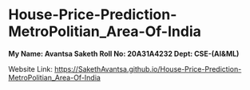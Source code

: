 # House-Price-Prediction-MetroPolitian_Area-Of-India

<b> My Name: Avantsa Saketh </b>
<b> Roll No: 20A31A4232 </b>
<b> Dept: CSE-(AI&ML) </b>

Website Link: https://SakethAvantsa.github.io/House-Price-Prediction-MetroPolitian_Area-Of-India
